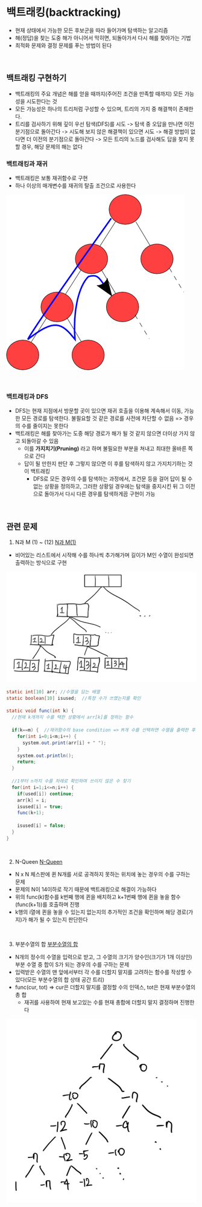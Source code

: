 # 백트래킹(backtracking)

- 현재 상태에서 가능한 모든 후보군을 따라 들어가며 탐색하는 알고리즘
- 해(정답)을 찾는 도중 해가 아니어서 막히면, 되돌아가서 다시 해를 찾아가는 기법
- 최적화 문제와 결정 문제를 푸는 방법이 된다


</br>

## 백트래킹 구현하기
- 백트래킹의 주요 개념은 해를 얻을 때까지(주어진 조건을 만족할 때까지) 모든 가능성을 시도한다는 것
- 모든 가능성은 하나의 트리처럼 구성할 수 있으며, 트리의 가지 중 해결책이 존재한다.
- 트리를 검사하기 위해 깊이 우선 탐색(DFS)를 시도 -> 탐색 중 오답을 만나면 이전 분기점으로 돌아간다 -> 시도해 보지 않은 해결책이 있으면 시도 -> 해결 방법이 없다면 더 이전의 분기점으로 돌아간다 -> 모든 트리의 노드를 검사해도 답을 찾지 못할 경우, 해당 문제의 해는 없다
  
### 백트래킹과 재귀
- 백트래킹은 보통 재귀함수로 구현
- 하나 이상의 매개변수를 재귀의 탈출 조건으로 사용한다


![backtracking01](Depthfirst.png)

</br>

### 백트래킹과 DFS
- DFS는 현재 지점에서 방문할 곳이 있으면 재귀 호출을 이용해 계속해서 이동, 가능한 모든 경로를 탐색한다. 불필요할 것 같은 경로를 사전에 차단할 수 없음 => 경우의 수를 줄이지는 못한다
- 백트래킹은 해를 찾아가는 도중 해당 경로가 해가 될 것 같지 않으면 더이상 가지 않고 되돌아갈 수 있음 
  - 이를 **가지치기(Pruning)** 라고 하며 불필요한 부분을 쳐내고 최대한 올바른 쪽으로 간다
  - 답이 될 만한지 판단 후 그렇지 않으면 이 후를 탐색하지 않고 가지치기하는 것이 백트래킹
    - DFS로 모든 경우의 수를 탐색하는 과정에서, 조건문 등을 걸어 답이 될 수 없는 상황을 정의하고, 그러한 상황일 경우에는 탐색을 중지시킨 뒤 그 이전으로 돌아가서 다시 다른 경우를 탐색하게끔 구현이 가능

</br>

## 관련 문제

1. N과 M (1) ~ (12) [N과 M(1)](https://www.acmicpc.net/problem/15649)

- 비어있는 리스트에서 시작해 수를 하나씩 추가해가며 길이가 M인 수열이 완성되면 출력하는 방식으로 구현

![backtracking02](status_space_tree.jpg)

```java
static int[10] arr; //수열을 담는 배열
static boolean[10] isused;  //특정 수가 쓰였는지를 확인

static void func(int k) {
  //현재 k개까지 수를 택한 상황에서 arr[k]를 정하는 함수
  
  if(k==m) {  //재귀함수의 base condition => M개 수를 선택하면 수열을 출력한 후 함수를 종료
    for(int i=0;i<m;i++) {
      system.out.print(arr[i] + " ");
    }
    system.out.println();
    return;
  }

  //1부터 n까지 수를 차례로 확인하며 쓰이지 않은 수 찾기
  for(int i=1;i<=n;i++) {
    if(used[i]) continue;
    arr[k] = i;
    isused[i] = true;
    func(k+1);

    isused[i] = false;
  }
}
```

</br>


2. N-Queen [N-Queen](https://www.acmicpc.net/workbook/view/7315)

  - N x N 체스판에 퀸 N개를 서로 공격하지 못하는 위치에 놓는 경우의 수를 구하는 문제
  - 문제의 N이 14이하로 작기 때문에 백트래킹으로 해결이 가능하다
  - 위의 func(k)함수를 k번째 행에 퀸을 배치하고 k+1번째 행에 퀸을 놓을 함수(func(k+1))를 호출하며 진행
  - k행의 i열에 퀸을 놓을 수 있는지 없는지의 추가적인 조건을 확인하며 해당 경로(가지)가 해가 될 수 있는지 판단한다

</br>


3. 부분수열의 합 [부분수열의 합](https://www.acmicpc.net/problem/1182)

  - N개의 정수의 수열을 입력으로 받고, 그 수열의 크기가 양수인(크기가 1개 이상인) 부분 수열 중 합이 S가 되는 경우의 수를 구하는 문제
  - 입력받은 수열의 맨 앞에서부터 각 수를 더할지 말지를 고려하는 함수를 작성할 수 있다(모든 부분수열의 합 상태 공간 트리)
  - func(cur, tot) => cur은 더할지 말지를 결정할 수의 인덱스, tot은 현재 부분수열의 총 합
    - 재귀를 사용하여 현재 보고있는 수를 현재 총합에 더할지 말지 결정하며 진행한다

![backtracking03](status_space_tree2.png)
